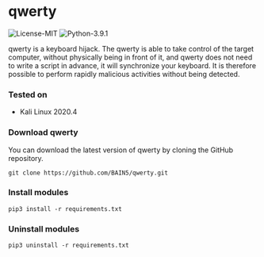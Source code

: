 # qwerty

![License-MIT](https://img.shields.io/badge/License-MIT-success)
![Python-3.9.1](https://img.shields.io/badge/Python-3.9.1-blue)

qwerty is a keyboard hijack. The qwerty is able to take control of the target computer, without physically being in front of it, and qwerty does not need to write a script in advance, it will synchronize your keyboard. It is therefore possible to perform rapidly malicious activities without being detected.

### Tested on

- Kali Linux 2020.4

### Download qwerty

You can download the latest version of qwerty by cloning the GitHub repository.

	git clone https://github.com/BAIN5/qwerty.git

### Install modules

	pip3 install -r requirements.txt

### Uninstall modules

	pip3 uninstall -r requirements.txt
